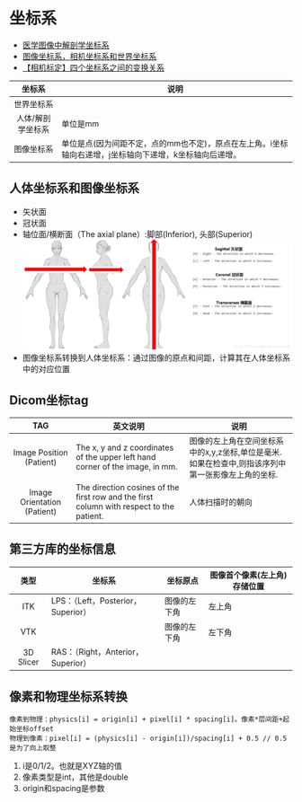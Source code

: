# 坐标系

* [医学图像中解剖学坐标系](https://www.cnblogs.com/biaohuang/p/14419118.html)
* [图像坐标系，相机坐标系和世界坐标系](https://blog.csdn.net/weicao1990/article/details/82688446)
* [【相机标定】四个坐标系之间的变换关系](https://cloud.tencent.com/developer/article/1820935)

| 坐标系 | 说明 |
| :----: | ---- |
| 世界坐标系 |  |
| 人体/解剖学坐标系 | 单位是mm |
| 图像坐标系 | 单位是点(因为间距不定，点的mm也不定)，原点在左上角。i坐标轴向右递增，j坐标轴向下递增，k坐标轴向后递增。 |

## 人体坐标系和图像坐标系
* 矢状面
* 冠状面
* 轴位面/横断面（The axial plane）:脚部(Inferior), 头部(Superior)
![人体坐标系](../s/PatientCoordinateSystem.png)
* 图像坐标系转换到人体坐标系：通过图像的原点和间距，计算其在人体坐标系中的对应位置

## Dicom坐标tag
| TAG | 英文说明 | 说明 |
| :----: | ---- | ---- |
| Image Position (Patient) | The x, y and z coordinates of the upper left hand corner of the image, in mm. | 图像的左上角在空间坐标系中的x,y,z坐标,单位是毫米. 如果在检查中,则指该序列中第一张影像左上角的坐标. |
| Image Orientation (Patient) | The direction cosines of the first row and the first column with respect to the patient. | 人体扫描时的朝向 |

## 第三方库的坐标信息
| 类型 | 坐标系 | 坐标原点 | 图像首个像素(左上角)存储位置 |
| :----: | ---- | ---- | ---- |
| ITK | LPS：（Left，Posterior，Superior）| 图像的左下角 | 左上角 |
| VTK |  | 图像的左下角 | 左下角 |
| 3D Slicer | RAS：（Right，Anterior，Superior） |  |  |

## 像素和物理坐标系转换
```
像素到物理：physics[i] = origin[i] + pixel[i] * spacing[i]。像素*层间距+起始坐标offset
物理到像素：pixel[i] = (physics[i] - origin[i])/spacing[i] + 0.5 // 0.5是为了向上取整
```

1. i是0/1/2。也就是XYZ轴的值
1. 像素类型是int，其他是double
1. origin和spacing是参数
